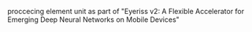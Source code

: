proccecing element unit as part of "Eyeriss v2: A Flexible Accelerator for Emerging Deep Neural Networks on Mobile Devices"
